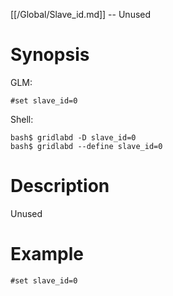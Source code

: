 [[/Global/Slave_id.md]] -- Unused

# Synopsis
GLM:
~~~
#set slave_id=0
~~~
Shell:
~~~
bash$ gridlabd -D slave_id=0
bash$ gridlabd --define slave_id=0
~~~

# Description

Unused

# Example

~~~
#set slave_id=0
~~~
